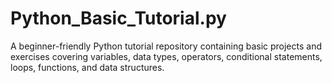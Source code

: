 # Python_Basic_Tutorial.py
A beginner-friendly Python tutorial repository containing basic projects and exercises covering variables, data types, operators, conditional statements, loops, functions, and data structures.
